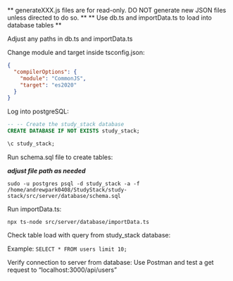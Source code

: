 ** generateXXX.js files are for read-only. DO NOT generate new JSON files unless directed to do so. **
** Use db.ts and importData.ts to load into database tables **

Adjust any paths in db.ts and importData.ts

Change module and target inside tsconfig.json:

```json changes
{
  "compilerOptions": {
    "module": "CommonJS",
    "target": "es2020"
  }
}
```

Log into postgreSQL:

```sql
-- -- Create the study_stack database
CREATE DATABASE IF NOT EXISTS study_stack;

\c study_stack;
```

Run schema.sql file to create tables:

**_adjust file path as needed_**

`sudo -u postgres psql -d study_stack -a -f /home/andrewpark0408/StudyStack/study-stack/src/server/database/schema.sql`

Run importData.ts:

`npx ts-node src/server/database/importData.ts`

Check table load with query from study_stack database:

Example:
`SELECT * FROM users limit 10;`

Verify connection to server from database:
Use Postman and test a get request to “localhost:3000/api/users”
